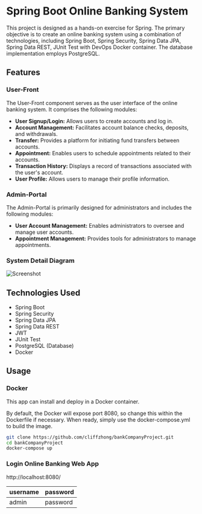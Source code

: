# Spring Boot Online Banking System

This project is designed as a hands-on exercise for Spring. The primary objective is to create an online banking system using a combination of technologies, including Spring Boot, Spring Security, Spring Data JPA, Spring Data REST, JUnit Test with DevOps Docker container. The database implementation employs PostgreSQL.

## Features

### User-Front

The User-Front component serves as the user interface of the online banking system. It comprises the following modules:

- **User Signup/Login:** Allows users to create accounts and log in.
- **Account Management:** Facilitates account balance checks, deposits, and withdrawals.
- **Transfer:** Provides a platform for initiating fund transfers between accounts.
- **Appointment:** Enables users to schedule appointments related to their accounts.
- **Transaction History:** Displays a record of transactions associated with the user's account.
- **User Profile:** Allows users to manage their profile information.

### Admin-Portal

The Admin-Portal is primarily designed for administrators and includes the following modules:

- **User Account Management:** Enables administrators to oversee and manage user accounts.
- **Appointment Management:** Provides tools for administrators to manage appointments.

### System Detail Diagram

![Screenshot](screenshot/system_detail_diagram.png)

## Technologies Used

- Spring Boot
- Spring Security
- Spring Data JPA
- Spring Data REST
- JWT
- JUnit Test
- PostgreSQL (Database)
- Docker


## Usage

### Docker
This app can install and deploy in a Docker container.

By default, the Docker will expose port 8080, so change this within the Dockerfile if necessary. When ready, simply use the docker-compose.yml to build the image.

```sh
git clone https://github.com/cliffzhong/bankCompanyProject.git
cd bankCompanyProject
docker-compose up
```

### Login Online Banking Web App

http://localhost:8080/

| username | password |
| ------ | ------ |
| admin | password |

